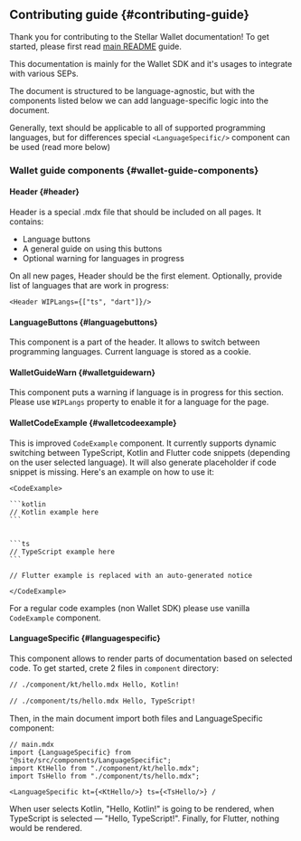 ## Contributing guide {#contributing-guide}

Thank you for contributing to the Stellar Wallet documentation! To get started,
please first read [main README](../../../README.md) guide.

This documentation is mainly for the Wallet SDK and it's usages to integrate
with various SEPs.

The document is structured to be language-agnostic, but with the components
listed below we can add language-specific logic into the document.

Generally, text should be applicable to all of supported programming languages,
but for differences special `<LanguageSpecific/>` component can be used (read
more below)

### Wallet guide components {#wallet-guide-components}

#### Header {#header}

Header is a special .mdx file that should be included on all pages. It contains:

- Language buttons
- A general guide on using this buttons
- Optional warning for languages in progress

On all new pages, Header should be the first element. Optionally, provide list
of languages that are work in progress:

```mdxjs
<Header WIPLangs={["ts", "dart"]}/>
```

#### LanguageButtons {#languagebuttons}

This component is a part of the header. It allows to switch between programming
languages. Current language is stored as a cookie.

#### WalletGuideWarn {#walletguidewarn}

This component puts a warning if language is in progress for this section.
Please use `WIPLangs` property to enable it for a language for the page.

#### WalletCodeExample {#walletcodeexample}

This is improved `CodeExample` component. It currently supports dynamic
switching between TypeScript, Kotlin and Flutter code snippets (depending on the
user selected language). It will also generate placeholder if code snippet is
missing. Here's an example on how to use it:

````mdxjs
<CodeExample>

​```kotlin
// Kotlin example here
​```


​```ts
// TypeScript example here
​```

// Flutter example is replaced with an auto-generated notice

</CodeExample>
````

For a regular code examples (non Wallet SDK) please use vanilla `CodeExample`
component.

#### LanguageSpecific {#languagespecific}

This component allows to render parts of documentation based on selected code.
To get started, crete 2 files in `component` directory:

```md
// ./component/kt/hello.mdx Hello, Kotlin!
```

```md
// ./component/ts/hello.mdx Hello, TypeScript!
```

Then, in the main document import both files and LanguageSpecific component:

```mdxjs
// main.mdx
import {LanguageSpecific} from "@site/src/components/LanguageSpecific";
import KtHello from "./component/kt/hello.mdx";
import TsHello from "./component/ts/hello.mdx";

<LanguageSpecific kt={<KtHello/>} ts={<TsHello/>} /
```

When user selects Kotlin, "Hello, Kotlin!" is going to be rendered, when
TypeScript is selected — "Hello, TypeScript!". Finally, for Flutter, nothing
would be rendered.
